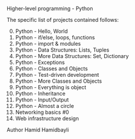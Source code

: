 Higher-level programming - Python


The specific list of projects contained follows:

0. Python - Hello, World
1. Python - if/else, loops, functions
2. Python - import & modules
3. Python - Data Structures: Lists, Tuples
4. Python - More Data Structures: Set, Dictionary
5. Python - Exceptions
6. Python - Classes and Objects
7. Python - Test-driven development
8. Python - More Classes and Objects
9. Python - Everything is object
10. Python - Inheritance
11. Python - Input/Output
12. Python - Almost a circle
13. Networking basics #0
14. Web infrastructure design

Author
Hamid Hamidbayli
